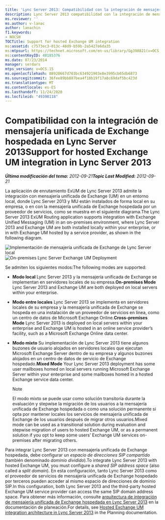 ```yaml
---
title: 'Lync Server 2013: Compatibilidad con la integración de mensajería unificada de Exchange hospedada'
description: Lync Server 2013 compatibilidad con la integración de mensajería unificada de Exchange hospedado.
ms.reviewer: ''
ms.author: v-lanac
author: lanachin
f1.keywords:
- NOCSH
TOCTitle: Support for hosted Exchange UM integration
ms:assetid: c7573ec3-013c-48d9-b59b-2a5427e6da35
ms:mtpsurl: https://technet.microsoft.com/en-us/library/Gg398821(v=OCS.15)
ms:contentKeyID: 48185376
ms.date: 07/23/2014
manager: serdars
mtps_version: v=OCS.15
ms.openlocfilehash: 88920667d703bc634921903e8e3995cb65db6873
ms.sourcegitcommit: 36fee89bb887bea4f18b19f17a8c69daf5bc423d
ms.translationtype: MT
ms.contentlocale: es-ES
ms.lasthandoff: 11/24/2020
ms.locfileid: "49398118"
---
```

# <a name="support-for-hosted-exchange-um-integration-in-lync-server-2013"></a><span data-ttu-id="036f5-103">Compatibilidad con la integración de mensajería unificada de Exchange hospedada en Lync Server 2013</span><span class="sxs-lookup"><span data-stu-id="036f5-103">Support for hosted Exchange UM integration in Lync Server 2013</span></span>

<div data-xmlns="http://www.w3.org/1999/xhtml">

<div class="topic" data-xmlns="http://www.w3.org/1999/xhtml" data-msxsl="urn:schemas-microsoft-com:xslt" data-cs="https://msdn.microsoft.com/">

<div data-asp="https://msdn2.microsoft.com/asp">



</div>

<div id="mainSection">

<div id="mainBody"><span data-ttu-id="036f5-104">

<span> </span></span><span class="sxs-lookup"><span data-stu-id="036f5-104">

<span> </span></span></span>

<span data-ttu-id="036f5-105">_**Última modificación del tema:** 2012-09-21_</span><span class="sxs-lookup"><span data-stu-id="036f5-105">_**Topic Last Modified:** 2012-09-21_</span></span>

<span data-ttu-id="036f5-106">La aplicación de enrutamiento ExUM de Lync Server 2013 admite la integración con mensajería unificada de Exchange (UM) en un entorno local, donde Lync Server 2013 y MU están instalados de forma local en su empresa, o en con la mensajería unificada de Exchange hospedada por un proveedor de servicios, como se muestra en el siguiente diagrama.</span><span class="sxs-lookup"><span data-stu-id="036f5-106">The Lync Server 2013 ExUM Routing application supports integration with Exchange Unified Messaging (UM) in an on-premises environment, where Lync Server 2013 and Exchange UM are both installed locally within your enterprise, or in with Exchange UM hosted by a service provider, as shown in the following diagram.</span></span>

<span data-ttu-id="036f5-107">![Implementación de mensajería unificada de Exchange de Lync Server local](images/Gg398821.d6498eb9-87ee-40f3-8ecd-852f91546590(OCS.15).jpg "Implementación de mensajería unificada de Exchange de Lync Server local")</span><span class="sxs-lookup"><span data-stu-id="036f5-107">![On-premises Lync Server Exchange UM Deployment](images/Gg398821.d6498eb9-87ee-40f3-8ecd-852f91546590(OCS.15).jpg "On-premises Lync Server Exchange UM Deployment")</span></span>

<span data-ttu-id="036f5-108">Se admiten los siguientes modos:</span><span class="sxs-lookup"><span data-stu-id="036f5-108">The following modes are supported:</span></span>

  - <span data-ttu-id="036f5-109">**Modo local**   Lync Server 2013 y la mensajería unificada de Exchange se implementan en servidores locales de su empresa.</span><span class="sxs-lookup"><span data-stu-id="036f5-109">**On-premises Mode**   Lync Server 2013 and Exchange UM are both deployed on local servers within your enterprise.</span></span>

  - <span data-ttu-id="036f5-110">**Modo entre locales**   Lync Server 2013 se implementa en servidores locales de su empresa y la mensajería unificada de Exchange se hospeda en una instalación de un proveedor de servicios en línea, como un centro de datos de Microsoft Exchange Online.</span><span class="sxs-lookup"><span data-stu-id="036f5-110">**Cross-premises Mode**   Lync Server 2013 is deployed on local servers within your enterprise and Exchange UM is hosted in an online service provider’s facility, such as a Microsoft Exchange Online data center.</span></span>

  - <span data-ttu-id="036f5-111">**Modo mixto**   Su implementación de Lync Server 2013 tiene algunos buzones de usuario alojados en servidores locales que ejecutan Microsoft Exchange Server dentro de su empresa y algunos buzones alojados en un centro de datos de servicio de Exchange hospedado.</span><span class="sxs-lookup"><span data-stu-id="036f5-111">**Mixed Mode**   Your Lync Server 2013 deployment has some user mailboxes homed on local servers running Microsoft Exchange Server within your enterprise and some mailboxes homed in a hosted Exchange service data center.</span></span>
    
    <div>
    

    > [!NOTE]  
    > <span data-ttu-id="036f5-112">El modo mixto se puede usar como solución transitoria durante la evaluación y stepwise la migración de los usuarios a la mensajería unificada de Exchange hospedada o como una solución permanente si opta por mantener locales los servicios de mensajería unificada de Exchange de los usuarios después de migrar otros usuarios.</span><span class="sxs-lookup"><span data-stu-id="036f5-112">Mixed mode can be used as a transitional solution during evaluation and stepwise migration of users to hosted Exchange UM, or as a permanent solution if you opt to keep some users’ Exchange UM services on-premises after migrating others.</span></span>

    
    </div>

<span data-ttu-id="036f5-113">Para integrar Lync Server 2013 con mensajería unificada de Exchange hospedada, debe configurar un *espacio de direcciones SIP compartido* (también denominado *dominio dividido*).</span><span class="sxs-lookup"><span data-stu-id="036f5-113">To integrate Lync Server 2013 with hosted Exchange UM, you must configure a *shared SIP address space* (also called a *split domain*).</span></span> <span data-ttu-id="036f5-114">En esta configuración, tanto Lync Server 2013 como el proveedor de servicios de mensajería unificada de Exchange hospedado por terceros pueden acceder al mismo espacio de direcciones de dominio SIP.</span><span class="sxs-lookup"><span data-stu-id="036f5-114">In this configuration, both Lync Server 2013 and the third-party hosted Exchange UM service provider can access the same SIP domain address space.</span></span> <span data-ttu-id="036f5-115">Para obtener más información, consulte [arquitectura de integración de mensajería unificada de Exchange hospedada en Lync Server 2013](lync-server-2013-hosted-exchange-um-integration-architecture.md) en la documentación de planeación.</span><span class="sxs-lookup"><span data-stu-id="036f5-115">For details, see [Hosted Exchange UM integration architecture in Lync Server 2013](lync-server-2013-hosted-exchange-um-integration-architecture.md) in the Planning documentation.</span></span>

<span data-ttu-id="036f5-116"></div>

<span> </span>

</div>

</div>

</span><span class="sxs-lookup"><span data-stu-id="036f5-116"></div>

<span> </span>

</div>

</div>

</span></span></div>

